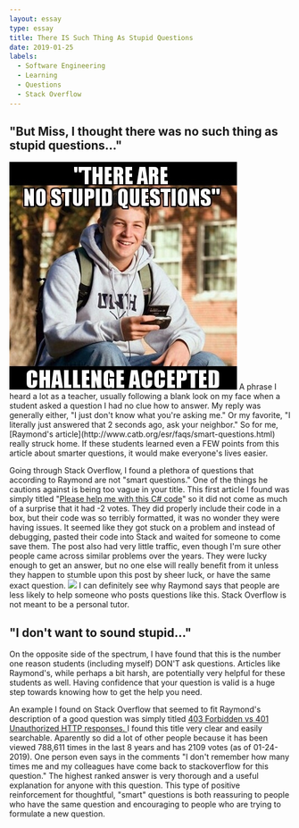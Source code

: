 ```yaml
---
layout: essay
type: essay
title: There IS Such Thing As Stupid Questions
date: 2019-01-25
labels:
  - Software Engineering
  - Learning
  - Questions
  - Stack Overflow
--- 
```


## \"But Miss, I thought there was no such thing as stupid questions...\"
<img class="ui small left rounded floated image" src="../images/stupid-question-challenge.jpg">
A phrase I heard a lot as a teacher, usually following a blank look on my face when a student asked a question I had no clue how to answer.  My reply was generally either, "I just don't know what you're asking me." Or my favorite, "I literally just answered that 2 seconds ago, ask your neighbor."  So for me, [Raymond's article](http://www.catb.org/esr/faqs/smart-questions.html) really struck home.  If these students learned even a FEW points from this article about smarter questions, it would make everyone's lives easier.

Going through Stack Overflow, I found a plethora of questions that according to Raymond are not "smart questions."  One of the things he cautions against is being too vague in your title.  This first article I found was simply titled \"[Please help me with this C# code](https://stackoverflow.com/questions/16509390/please-help-me-with-this-c-sharp-code)\" so it did not come as much of a surprise that it had -2 votes.  They did properly include their code in a box, but their code was so terribly formatted, it was no wonder they were having issues.  It seemed like they got stuck on a problem and instead of debugging, pasted their code into Stack and waited for someone to come save them.  The post also had very little traffic, even though I'm sure other people came across similar problems over the years.  They were lucky enough to get an answer, but no one else will really benefit from it unless they happen to stumble upon this post by sheer luck, or have the same exact question.
<img class="ui small right rounded floated image" src="https://media.giphy.com/media/3o7qDJgWwTgE50v91S/giphy.gif">
I can definitely see why Raymond says that people are less likely to help someone who posts questions like this.  Stack Overflow is not meant to be a personal tutor.

## \"I don't want to sound stupid...\"
On the opposite side of the spectrum, I have found that this is the number one reason students (including myself) DON'T ask questions.  Articles like Raymond's, while perhaps a bit harsh, are potentially very helpful for these students as well.  Having confidence that your question is valid is a huge step towards knowing how to get the help you need.

An example I found on Stack Overflow that seemed to fit Raymond's description of a good question was simply titled [403 Forbidden vs 401 Unauthorized HTTP responses.
](https://stackoverflow.com/questions/3297048/403-forbidden-vs-401-unauthorized-http-responses/6937030#6937030)  I found this title very clear and easily searchable.  Aparently so did a lot of other people because it has been viewed 788,611 times in the last 8 years and has 2109 votes (as of 01-24-2019).  One person even says in the comments \"I don't remember how many times me and my colleagues have come back to stackoverflow for this question.\" The highest ranked answer is very thorough and a useful explanation for anyone with this question.  This type of positive reinforcement for thoughtful, "smart" questions is both reassuring to people who have the same question and encouraging to people who are trying to formulate a new question.




